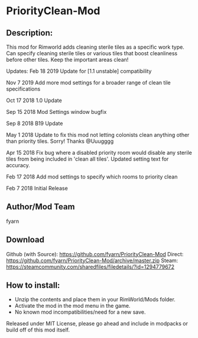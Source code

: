 # PriorityClean-Mod

## Description:
This mod for Rimworld adds cleaning sterile tiles as a specific work type. Can specify cleaning sterile tiles or various tiles that boost cleanliness before other tiles. Keep the important areas clean!

Updates:
Feb 18 2019
Update for [1.1 unstable] compatibility

Nov 7 2019
Add more mod settings for a broader range of clean tile specifications

Oct 17 2018
1.0 Update

Sep 15 2018
Mod Settings window bugfix

Sep 8 2018
B19 Update

May 1 2018
Update to fix this mod not letting colonists clean anything other than priority tiles. Sorry! Thanks @Uuugggg

Apr 15 2018
Fix bug where a disabled priority room would disable any sterile tiles from being included in 'clean all tiles'. Updated setting text for accuracy.

Feb 17 2018
Add mod settings to specify which rooms to priority clean

Feb 7 2018
Initial Release

## Author/Mod Team
fyarn

## Download
Github (with Source): https://github.com/fyarn/PriorityClean-Mod
Direct: https://github.com/fyarn/PriorityClean-Mod/archive/master.zip
Steam: https://steamcommunity.com/sharedfiles/filedetails/?id=1294779672

## How to install:
- Unzip the contents and place them in your RimWorld/Mods folder.
- Activate the mod in the mod menu in the game.
- No known mod incompatibilities/need for a new save.

Released under MIT License, please go ahead and include in modpacks or build off of this mod itself.
